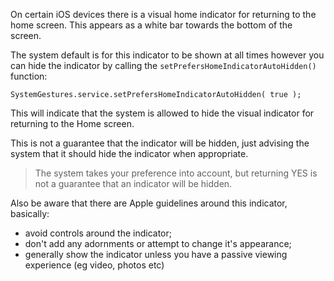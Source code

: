 
On certain iOS devices there is a visual home indicator for returning to the home screen. This appears as a white bar towards the bottom of the screen.

The system default is for this indicator to be shown at all times however you can hide the indicator by calling the `setPrefersHomeIndicatorAutoHidden()` function:

```as3
SystemGestures.service.setPrefersHomeIndicatorAutoHidden( true );
```

This will indicate that the system is allowed to hide the visual indicator for returning to the Home screen.

This is not a guarantee that the indicator will be hidden, just advising the system that it should hide the indicator when appropriate.

> The system takes your preference into account, but returning YES is not a guarantee that an indicator will be hidden.



Also be aware that there are Apple guidelines around this indicator, basically:

- avoid controls around the indicator;
- don't add any adornments or attempt to change it's appearance;
- generally show the indicator unless you have a passive viewing experience (eg video, photos etc)

